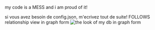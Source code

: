 my code is a MESS and i am proud of it!



si vous avez besoin de config.json, m'ecrivez tout de suite!
FOLLOWS relationship view in graph form
![the look of my db in graph form](https://github.com/user-attachments/assets/658ef317-49f0-4379-8789-1ef586f2a4b1)
